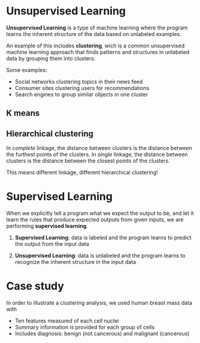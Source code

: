 # Unsupervised Learning

**Unsupervised Learning** is a type of machine learning where the program learns 
the inherent structure of the data based on unlabeled examples.

An example of this includes **clustering**, wich is a common unsupervised 
machine learning approach that finds patterns and structures in unlabeled data 
by grouping them into clusters.

Some examples:

- Social networks clustering topics in their news feed
- Consumer sites clustering users for recommendations
- Search engines to group similar objects in one cluster

## K means 

## Hierarchical clustering 

In *complete* linkage, the distance between clusters is the distance between 
the furthest points of the clusters. In *single* linkage, the distance between 
clusters is the distance between the closest points of the clusters. 

This means different linkage, different hierarchical clustering!

# Supervised Learning

When we explicitly tell a program what we expect the output to be, and let 
it learn the rules that produce expected outputs from given inputs, we are 
performing **supervised learning**.

1. **Supervised Learning**: data is labeled and the program learns to predict
the output from the input data

2. **Unsupervised Learning**: data is unlabeled and the program learns to 
recognize the inherent structure in the input data

# Case study 

In order to illustrate a clustering analysis, we used human breast mass data with 

- Ten features measured of each cell nuclei
- Summary information is provided for each group of cells
- Includes diagnosis: benign (not cancerous) and malignant (cancerous)

